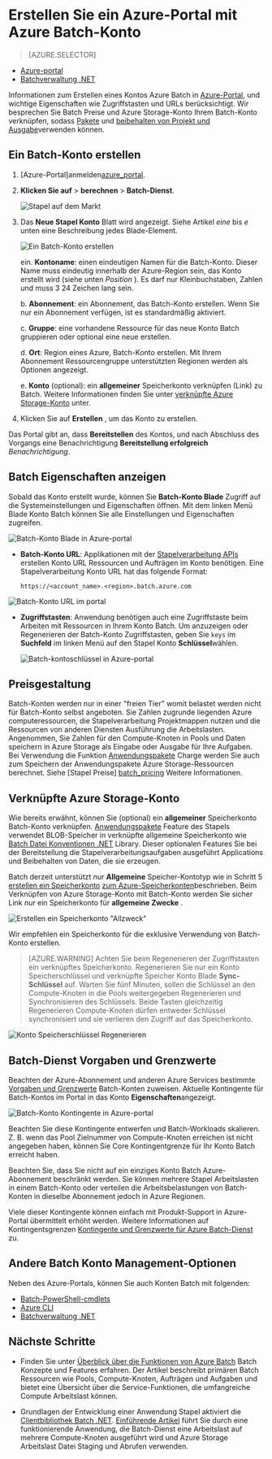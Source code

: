 <properties
    pageTitle="Erstellen Sie ein Konto Azure Batch | Microsoft Azure"
    description="Informationen Sie zum Erstellen eines Kontos Azure Batch in Azure-Portal umfangreichen parallelen Workloads in der Cloud ausgeführt"
    services="batch"
    documentationCenter=""
    authors="mmacy"
    manager="timlt"
    editor=""/>

<tags
    ms.service="batch"
    ms.workload="big-compute"
    ms.tgt_pltfrm="na"
    ms.devlang="na"
    ms.topic="get-started-article"
    ms.date="09/21/2016"
    ms.author="marsma"/>

# <a name="create-an-azure-batch-account-using-the-azure-portal"></a>Erstellen Sie ein Azure-Portal mit Azure Batch-Konto

> [AZURE.SELECTOR]
- [Azure-portal](batch-account-create-portal.md)
- [Batchverwaltung .NET](batch-management-dotnet.md)

Informationen zum Erstellen eines Kontos Azure Batch in [Azure-Portal][azure_portal], und wichtige Eigenschaften wie Zugriffstasten und URLs berücksichtigt. Wir besprechen Sie Batch Preise und Azure Storage-Konto Ihrem Batch-Konto verknüpfen, sodass [Pakete](batch-application-packages.md) und [beibehalten von Projekt und Ausgabe](batch-task-output.md)verwenden können.

## <a name="create-a-batch-account"></a>Ein Batch-Konto erstellen

1. [Azure-Portal]anmelden[azure_portal].

2. **Klicken Sie auf** > **berechnen** > **Batch-Dienst**.

    ![Stapel auf dem Markt][marketplace_portal]

3. Das **Neue Stapel Konto** Blatt wird angezeigt. Siehe Artikel *eine* bis *e* unten eine Beschreibung jedes Blade-Element.

    ![Ein Batch-Konto erstellen][account_portal]

    ein. **Kontoname**: einen eindeutigen Namen für die Batch-Konto. Dieser Name muss eindeutig innerhalb der Azure-Region sein, das Konto erstellt wird (siehe unten *Position* ). Es darf nur Kleinbuchstaben, Zahlen und muss 3 24 Zeichen lang sein.

    b. **Abonnement**: ein Abonnement, das Batch-Konto erstellen. Wenn Sie nur ein Abonnement verfügen, ist es standardmäßig aktiviert.

    c. **Gruppe**: eine vorhandene Ressource für das neue Konto Batch gruppieren oder optional eine neue erstellen.

    d. **Ort**: Region eines Azure, Batch-Konto erstellen. Mit Ihrem Abonnement Ressourcengruppe unterstützten Regionen werden als Optionen angezeigt.

    e. **Konto** (optional): ein **allgemeiner** Speicherkonto verknüpfen (Link) zu Batch. Weitere Informationen finden Sie unter [verknüpfte Azure Storage-Konto](#linked-azure-storage-account) unter.

4. Klicken Sie auf **Erstellen** , um das Konto zu erstellen.

  Das Portal gibt an, dass **Bereitstellen** des Kontos, und nach Abschluss des Vorgangs eine Benachrichtigung **Bereitstellung erfolgreich** *Benachrichtigung*.

## <a name="view-batch-account-properties"></a>Batch Eigenschaften anzeigen

Sobald das Konto erstellt wurde, können Sie **Batch-Konto Blade** Zugriff auf die Systemeinstellungen und Eigenschaften öffnen. Mit dem linken Menü Blade Konto Batch können Sie alle Einstellungen und Eigenschaften zugreifen.

![Batch-Konto Blade in Azure-portal][account_blade]

* **Batch-Konto URL**: Applikationen mit der [Stapelverarbeitung APIs](batch-technical-overview.md#batch-development-apis) erstellen Konto URL Ressourcen und Aufträgen im Konto benötigen. Eine Stapelverarbeitung Konto URL hat das folgende Format:

    `https://<account_name>.<region>.batch.azure.com`

![Batch-Konto URL im portal][account_url]

* **Zugriffstasten**: Anwendung benötigen auch eine Zugriffstaste beim Arbeiten mit Ressourcen in Ihrem Konto Batch. Um anzuzeigen oder Regenerieren der Batch-Konto Zugriffstasten, geben Sie `keys` im **Suchfeld** im linken Menü auf den Stapel Konto **Schlüssel**wählen.

    ![Batch-kontoschlüssel in Azure-portal][account_keys]

## <a name="pricing"></a>Preisgestaltung

Batch-Konten werden nur in einer "freien Tier" womit belastet werden nicht für Batch-Konto selbst angeboten. Sie Zahlen zugrunde liegenden Azure computeressourcen, die Stapelverarbeitung Projektmappen nutzen und die Ressourcen von anderen Diensten Ausführung die Arbeitslasten. Angenommen, Sie Zahlen für den Compute-Knoten in Pools und Daten speichern in Azure Storage als Eingabe oder Ausgabe für Ihre Aufgaben. Bei Verwendung die Funktion [Anwendungspakete](batch-application-packages.md) Charge werden Sie auch zum Speichern der Anwendungspakete Azure Storage-Ressourcen berechnet. Siehe [Stapel Preise] [ batch_pricing] Weitere Informationen.

## <a name="linked-azure-storage-account"></a>Verknüpfte Azure Storage-Konto

Wie bereits erwähnt, können Sie (optional) ein **allgemeiner** Speicherkonto Batch-Konto verknüpfen. [Anwendungspakete](batch-application-packages.md) Feature des Stapels verwendet BLOB-Speicher in verknüpfte allgemeine Speicherkonto wie [Batch Datei Konventionen .NET](batch-task-output.md) Library. Dieser optionalen Features Sie bei der Bereitstellung die Stapelverarbeitungsaufgaben ausgeführt Applications und Beibehalten von Daten, die sie erzeugen.

Batch derzeit unterstützt *nur* **Allgemeine** Speicher-Kontotyp wie in Schritt 5 [erstellen ein Speicherkonto](../storage/storage-create-storage-account.md#create-a-storage-account) [zum Azure-Speicherkonten](../storage/storage-create-storage-account.md)beschrieben. Beim Verknüpfen von Azure Storage-Konto mit Batch-Konto werden Sie sicher Link *nur* ein Speicherkonto für **allgemeine Zwecke** .

![Erstellen ein Speicherkonto "Allzweck"][storage_account]

Wir empfehlen ein Speicherkonto für die exklusive Verwendung von Batch-Konto erstellen.

>[AZURE.WARNING] Achten Sie beim Regenerieren der Zugriffstasten ein verknüpftes Speicherkonto. Regenerieren Sie nur ein Konto Speicherschlüssel und verknüpfte Speicher Konto Blade **Sync-Schlüssel** auf. Warten Sie fünf Minuten, sollen die Schlüssel an den Compute-Knoten in die Pools weitergegeben Regenerieren und Synchronisieren des Schlüssels. Beide Tasten gleichzeitig Regenerieren Compute-Knoten dürfen entweder Schlüssel synchronisiert und sie verlieren den Zugriff auf das Speicherkonto.

  ![Konto Speicherschlüssel Regenerieren][4]

## <a name="batch-service-quotas-and-limits"></a>Batch-Dienst Vorgaben und Grenzwerte

Beachten der Azure-Abonnement und anderen Azure Services bestimmte [Vorgaben und Grenzwerte](batch-quota-limit.md) Batch-Konten zuweisen. Aktuelle Kontingente für Batch-Kontos im Portal in das Konto **Eigenschaften**angezeigt.

![Batch-Konto Kontingente in Azure-portal][quotas]

Beachten Sie diese Kontingente entwerfen und Batch-Workloads skalieren. Z. B. wenn das Pool Zielnummer von Compute-Knoten erreichen ist nicht angegeben haben, können Sie Core Kontingentgrenze für Ihr Konto Batch erreicht haben.

Beachten Sie, dass Sie nicht auf ein einziges Konto Batch Azure-Abonnement beschränkt werden. Sie können mehrere Stapel Arbeitslasten in einem Batch-Konto oder verteilen die Arbeitsbelastungen von Batch-Konten in dieselbe Abonnement jedoch in Azure Regionen.

Viele dieser Kontingente können einfach mit Produkt-Support in Azure-Portal übermittelt erhöht werden. Weitere Informationen auf Kontingentsgrenzen [Kontingente und Grenzwerte für Azure Batch-Dienst](batch-quota-limit.md) zu.

## <a name="other-batch-account-management-options"></a>Andere Batch Konto Management-Optionen

Neben des Azure-Portals, können Sie auch Konten Batch mit folgenden:

* [Batch-PowerShell-cmdlets](batch-powershell-cmdlets-get-started.md)
* [Azure CLI](../xplat-cli-install.md)
* [Batchverwaltung .NET](batch-management-dotnet.md)

## <a name="next-steps"></a>Nächste Schritte

* Finden Sie unter [Überblick über die Funktionen von Azure Batch](batch-api-basics.md) Batch Konzepte und Features erfahren. Der Artikel beschreibt primären Batch Ressourcen wie Pools, Compute-Knoten, Aufträgen und Aufgaben und bietet eine Übersicht über die Service-Funktionen, die umfangreiche Compute Arbeitslast können.

* Grundlagen der Entwicklung einer Anwendung Stapel aktiviert die [Clientbibliothek Batch .NET](batch-dotnet-get-started.md). [Einführende Artikel](batch-dotnet-get-started.md) führt Sie durch eine funktionierende Anwendung, die Batch-Dienst eine Arbeitslast auf mehrere Compute-Knoten ausgeführt wird und Azure Storage Arbeitslast Datei Staging und Abrufen verwenden.

[api_net]: https://msdn.microsoft.com/library/azure/mt348682.aspx
[api_rest]: https://msdn.microsoft.com/library/azure/Dn820158.aspx

[azure_portal]: https://portal.azure.com
[batch_pricing]: https://azure.microsoft.com/pricing/details/batch/

[4]: ./media/batch-account-create-portal/batch_acct_04.png "Konto Speicherschlüssel Regenerieren"
[marketplace_portal]: ./media/batch-account-create-portal/marketplace_batch.PNG
[account_blade]: ./media/batch-account-create-portal/batch_blade.png
[account_portal]: ./media/batch-account-create-portal/batch_acct_portal.png
[account_keys]: ./media/batch-account-create-portal/account_keys.PNG
[account_url]: ./media/batch-account-create-portal/account_url.png
[storage_account]: ./media/batch-account-create-portal/storage_account.png
[quotas]: ./media/batch-account-create-portal/quotas.png
